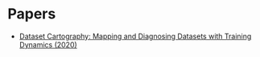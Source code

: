# Papers

- [Dataset Cartography: Mapping and Diagnosing Datasets with Training Dynamics (2020)](dataset_cartography_2020[dataset_cartography_swayamdipta_2020](dataset_cartography_swayamdipta_2020)/README.md)